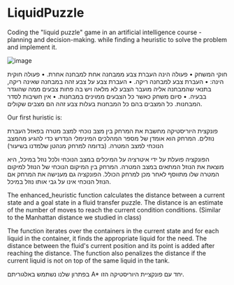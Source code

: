 # LiquidPuzzle
Coding the "liquid puzzle" game in an artificial intelligence course - planning and decision-making. while finding a heuristic to solve the problem and implement it.

![image](https://github.com/OrenAviya/LiquidPuzzle/assets/98823130/287d2656-325c-4897-af0e-85926e148561)

חוקי המשחק
• פעולה הינה העברת צבע ממבחנה אחת למבחנה אחרת.
• פעולה חוקית הינה:
• העברת צבע למבחנה ריקה.
• העברת צבע על צבע זהה במבחנה שאינה ריקה, בתנאי שהמבחנה אליה מועבר
הצבע לא מלאה ויש בה פחות צבעים ממה שהוגדר בבעיה.
• סיום משחק כאשר כל הצבעים ממוינים במבחנות.
• אין חשיבות לסדר המבחנות. כל המצבים בהם כל המבחנות בעלות צבע
זהה הם מצבים שקולים.

Our first huristic is: 

פונקצית היוריסטיקה מחשבת את המרחק בין מצב נוכחי למצב מטרה בפאזל העברת נוזלים. המרחק הוא אומדן של מספר המהלכים המינימלי הנדרש כדי להגיע מהמצב הנוכחי למצב המטרה. (בדומה למרחק מנהטן שלמדנו בשיעור)

הפונקציה פועלת על ידי איטרציה על המיכלים במצב הנוכחי ולכל נוזל במיכל, היא מוצאת את הנוזל המתאים במצב המטרה. המרחק בין המיקום הנוכחי של הנוזל למיקום המטרה שלו מתווסף לאחר מכן למרחק הכולל. הפונקציה גם מענישה את המרחק אם הנוזל הנוכחי אינו על גבי אותו נוזל במיכל.


The enhanced_heuristic function calculates the distance between a current state and a goal state in a fluid transfer puzzle. The distance is an estimate of the number of moves to reach the current condition conditions. (Similar to the Manhattan distance we studied in class)

The function iterates over the containers in the current state and for each liquid in the container, it finds the appropriate liquid for the need. The distance between the fluid's current position and its point is added after reaching the distance. The function also penalizes the distance if the current liquid is not on top of the same liquid in the tank.

בפתרון שלנו נשתמש באלגוריתם A* יחד עם פונקציית היוריסטיקה הזו. 


